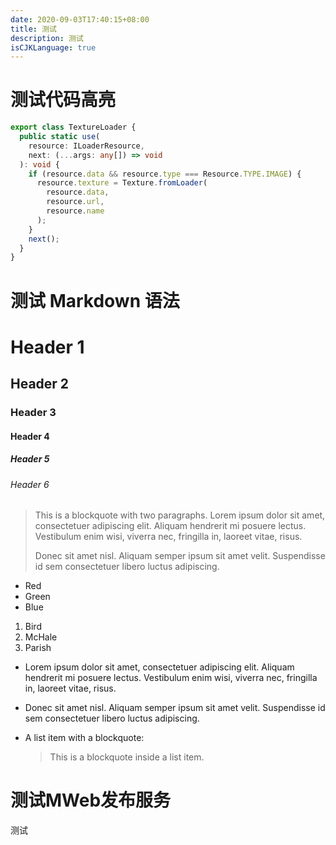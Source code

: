 ```yaml
---
date: 2020-09-03T17:40:15+08:00
title: 测试
description: 测试
isCJKLanguage: true
---
```


# 测试代码高亮

```ts
export class TextureLoader {
  public static use(
    resource: ILoaderResource,
    next: (...args: any[]) => void
  ): void {
    if (resource.data && resource.type === Resource.TYPE.IMAGE) {
      resource.texture = Texture.fromLoader(
        resource.data,
        resource.url,
        resource.name
      );
    }
    next();
  }
}
```

# 测试 Markdown 语法

# Header 1

## Header 2

### Header 3

#### Header 4

##### Header 5

###### Header 6

> This is a blockquote with two paragraphs. Lorem ipsum dolor sit amet,
> consectetuer adipiscing elit. Aliquam hendrerit mi posuere lectus.
> Vestibulum enim wisi, viverra nec, fringilla in, laoreet vitae, risus.
>
> Donec sit amet nisl. Aliquam semper ipsum sit amet velit. Suspendisse
> id sem consectetuer libero luctus adipiscing.

- Red
- Green
- Blue

1.  Bird
1.  McHale
1.  Parish

- Lorem ipsum dolor sit amet, consectetuer adipiscing elit.
  Aliquam hendrerit mi posuere lectus. Vestibulum enim wisi,
  viverra nec, fringilla in, laoreet vitae, risus.
- Donec sit amet nisl. Aliquam semper ipsum sit amet velit.
  Suspendisse id sem consectetuer libero luctus adipiscing.

- A list item with a blockquote:

  > This is a blockquote
  > inside a list item.
  
# 测试MWeb发布服务

测试

